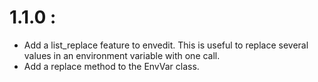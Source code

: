 # 1.1.0 :
 - Add a list_replace feature to envedit. This is useful to replace several values in an environment variable with one call.
 - Add a replace method to the EnvVar class.
